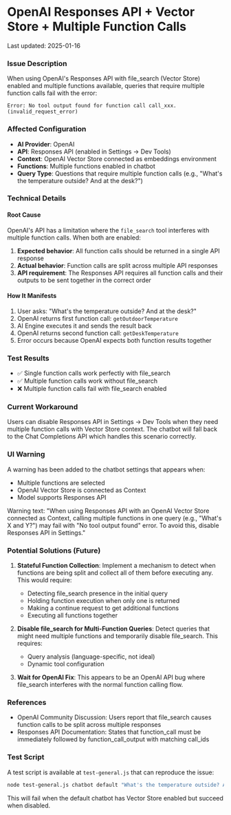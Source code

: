 # OpenAI Responses API + Vector Store + Multiple Function Calls

Last updated: 2025-01-16

### Issue Description
When using OpenAI's Responses API with file_search (Vector Store) enabled and multiple functions available, queries that require multiple function calls fail with the error:
```
Error: No tool output found for function call call_xxx. (invalid_request_error)
```

### Affected Configuration
- **AI Provider**: OpenAI
- **API**: Responses API (enabled in Settings → Dev Tools)
- **Context**: OpenAI Vector Store connected as embeddings environment
- **Functions**: Multiple functions enabled in chatbot
- **Query Type**: Questions that require multiple function calls (e.g., "What's the temperature outside? And at the desk?")

### Technical Details

#### Root Cause
OpenAI's API has a limitation where the `file_search` tool interferes with multiple function calls. When both are enabled:

1. **Expected behavior**: All function calls should be returned in a single API response
2. **Actual behavior**: Function calls are split across multiple API responses
3. **API requirement**: The Responses API requires all function calls and their outputs to be sent together in the correct order

#### How It Manifests
1. User asks: "What's the temperature outside? And at the desk?"
2. OpenAI returns first function call: `getOutdoorTemperature`
3. AI Engine executes it and sends the result back
4. OpenAI returns second function call: `getDeskTemperature` 
5. Error occurs because OpenAI expects both function results together

### Test Results
- ✅ Single function calls work perfectly with file_search
- ✅ Multiple function calls work without file_search
- ❌ Multiple function calls fail with file_search enabled

### Current Workaround
Users can disable Responses API in Settings → Dev Tools when they need multiple function calls with Vector Store context. The chatbot will fall back to the Chat Completions API which handles this scenario correctly.

### UI Warning
A warning has been added to the chatbot settings that appears when:
- Multiple functions are selected
- OpenAI Vector Store is connected as Context
- Model supports Responses API

Warning text: "When using Responses API with an OpenAI Vector Store connected as Context, calling multiple functions in one query (e.g., "What's X and Y?") may fail with "No tool output found" error. To avoid this, disable Responses API in Settings."

### Potential Solutions (Future)

1. **Stateful Function Collection**: Implement a mechanism to detect when functions are being split and collect all of them before executing any. This would require:
   - Detecting file_search presence in the initial query
   - Holding function execution when only one is returned
   - Making a continue request to get additional functions
   - Executing all functions together

2. **Disable file_search for Multi-Function Queries**: Detect queries that might need multiple functions and temporarily disable file_search. This requires:
   - Query analysis (language-specific, not ideal)
   - Dynamic tool configuration

3. **Wait for OpenAI Fix**: This appears to be an OpenAI API bug where file_search interferes with the normal function calling flow.

### References
- OpenAI Community Discussion: Users report that file_search causes function calls to be split across multiple responses
- Responses API Documentation: States that function_call must be immediately followed by function_call_output with matching call_ids

### Test Script
A test script is available at `test-general.js` that can reproduce the issue:
```bash
node test-general.js chatbot default "What's the temperature outside? And at the desk?"
```

This will fail when the default chatbot has Vector Store enabled but succeed when disabled.